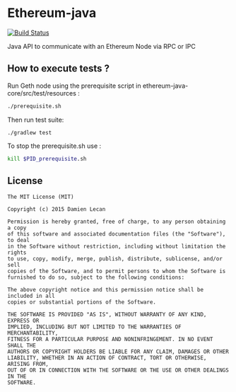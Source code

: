 # Ethereum-java

[![Build Status](https://travis-ci.org/sqli-nantes/ethereum-java.svg?branch=master)](https://travis-ci.org/sqli-nantes/ethereum-java)

Java API to communicate with an Ethereum Node via RPC or IPC


## How to execute tests ?

Run Geth node using the prerequisite script in ethereum-java-core/src/test/resources :
```bash
./prerequisite.sh
```
Then run test suite:
```
./gradlew test
```

To stop the prerequisite.sh use :
```bash
kill $PID_prerequisite.sh
```

## License

```
The MIT License (MIT)

Copyright (c) 2015 Damien Lecan

Permission is hereby granted, free of charge, to any person obtaining a copy
of this software and associated documentation files (the "Software"), to deal
in the Software without restriction, including without limitation the rights
to use, copy, modify, merge, publish, distribute, sublicense, and/or sell
copies of the Software, and to permit persons to whom the Software is
furnished to do so, subject to the following conditions:

The above copyright notice and this permission notice shall be included in all
copies or substantial portions of the Software.

THE SOFTWARE IS PROVIDED "AS IS", WITHOUT WARRANTY OF ANY KIND, EXPRESS OR
IMPLIED, INCLUDING BUT NOT LIMITED TO THE WARRANTIES OF MERCHANTABILITY,
FITNESS FOR A PARTICULAR PURPOSE AND NONINFRINGEMENT. IN NO EVENT SHALL THE
AUTHORS OR COPYRIGHT HOLDERS BE LIABLE FOR ANY CLAIM, DAMAGES OR OTHER
LIABILITY, WHETHER IN AN ACTION OF CONTRACT, TORT OR OTHERWISE, ARISING FROM,
OUT OF OR IN CONNECTION WITH THE SOFTWARE OR THE USE OR OTHER DEALINGS IN THE
SOFTWARE.
```